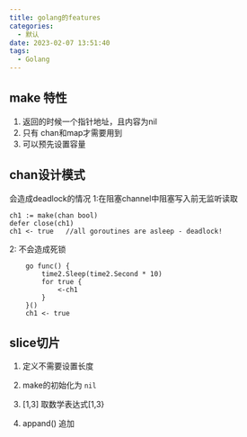 ```yaml
---
title: golang的features
categories:
  - 默认
date: 2023-02-07 13:51:40
tags:
  - Golang
---
```



## make 特性

1. 返回的时候一个指针地址，且内容为nil
2. 只有 chan和map才需要用到
3. 可以预先设置容量


<!--more-->

## chan设计模式

会造成deadlock的情况
1:在阻塞channel中阻塞写入前无监听读取
```
ch1 := make(chan bool)
defer close(ch1)
ch1 <- true   //all goroutines are asleep - deadlock! 
```
2: 不会造成死锁

```
	go func() {
		time2.Sleep(time2.Second * 10)
		for true {
			<-ch1
		}
	}()
	ch1 <- true
```

## slice切片

1. 定义不需要设置长度

2. make的初始化为 `nil`

3. [1,3] 取数学表达式[1,3}

4. appand() 追加